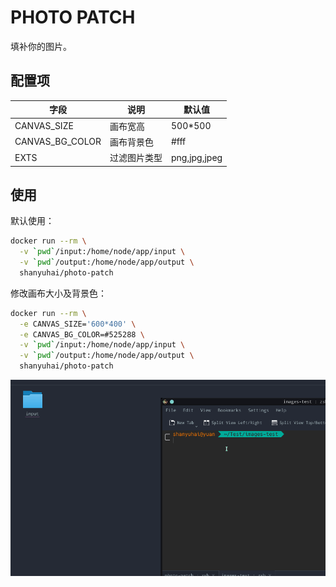 # PHOTO PATCH

填补你的图片。



## 配置项

| 字段            | 说明         | 默认值       |
| --------------- | ------------ | ------------ |
| CANVAS_SIZE     | 画布宽高     | 500*500      |
| CANVAS_BG_COLOR | 画布背景色   | #fff         |
| EXTS            | 过滤图片类型 | png,jpg,jpeg |



## 使用

默认使用：

```bash
docker run --rm \
  -v `pwd`/input:/home/node/app/input \
  -v `pwd`/output:/home/node/app/output \
  shanyuhai/photo-patch
```

修改画布大小及背景色：

```bash
docker run --rm \
  -e CANVAS_SIZE='600*400' \
  -e CANVAS_BG_COLOR=#525288 \
  -v `pwd`/input:/home/node/app/input \
  -v `pwd`/output:/home/node/app/output \
  shanyuhai/photo-patch
```

![效果](assets/photo-patch.gif)
